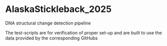 # AlaskaStickleback_2025
DNA structural change detection pipeline

The test-scripts are for verification of proper set-up and are built to use the data provided by the corresponding GitHubs
